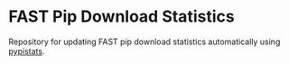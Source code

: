 FAST Pip Download Statistics
================================
Repository for updating FAST pip download statistics automatically using [pypistats](https://pypistats.org/).